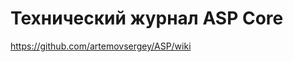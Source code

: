 # Технический журнал ASP Core

https://github.com/artemovsergey/ASP/wiki






































